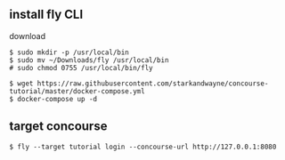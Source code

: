 ## install fly CLI
download

```
$ sudo mkdir -p /usr/local/bin
$ sudo mv ~/Downloads/fly /usr/local/bin
# sudo chmod 0755 /usr/local/bin/fly
```

```
$ wget https://raw.githubusercontent.com/starkandwayne/concourse-tutorial/master/docker-compose.yml
$ docker-compose up -d
```

## target concourse

```
$ fly --target tutorial login --concourse-url http://127.0.0.1:8080

```